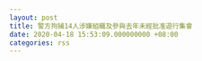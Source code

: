 ```yaml
---
layout: post
title: 警方拘捕14人涉嫌組織及參與去年未經批准遊行集會
date: 2020-04-18 15:53:09.000000000 +08:00
categories: rss
---
```



